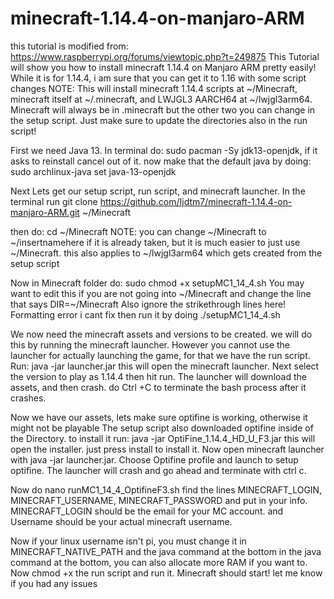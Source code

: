 # minecraft-1.14.4-on-manjaro-ARM
this tutorial is modified from: https://www.raspberrypi.org/forums/viewtopic.php?t=249875
This Tutorial will show you how to install minecraft 1.14.4 on Manjaro ARM pretty easily!
While it is for 1.14.4, i am sure that you can get it to 1.16 with some script changes
NOTE: This will install minecraft 1.14.4 scripts at ~/Minecraft, minecraft itself at ~/.minecraft, and LWJGL3 AARCH64 at ~/lwjgl3arm64. Minecraft will always be in .minecraft but the other two you can change in the setup script. Just make sure to update the directories also in the run script!


First we need Java 13.
In terminal do: 
sudo pacman -Sy jdk13-openjdk, if it asks to reinstall cancel out of it.
now make that the default java by doing: sudo archlinux-java set java-13-openjdk


Next Lets get our setup script, run script, and minecraft launcher.
In the terminal run
git clone https://github.com/Ijdtm7/minecraft-1.14.4-on-manjaro-ARM.git ~/Minecraft

then do: cd ~/Minecraft
NOTE: you can change ~/Minecraft to ~/insertnamehere if it is already taken, but it is much easier to just use ~/Minecraft. this also applies to ~/lwjgl3arm64 which gets created from the setup script

Now in Minecraft folder do: sudo chmod +x setupMC1_14_4.sh
You may want to edit this if you are not going into ~/Minecraft and change the line that says DIR=~/Minecraft Also ignore the strikethrough lines here! Formatting error i cant fix
then run it by doing ./setupMC1_14_4.sh

We now need the minecraft assets and versions to be created. we will do this by running the minecraft launcher. However you cannot use the launcher for actually launching the game, for that we have the run script.
Run: java -jar launcher.jar
this will open the minecraft launcher. Next select the version to play as 1.14.4 then hit run. The launcher will download the assets, and then crash. do Ctrl +C to terminate the bash process after it crashes.

Now we have our assets, lets make sure optifine is working, otherwise it might not be playable
The setup script also downloaded optifine inside of the Directory. to install it run: java -jar OptiFine_1.14.4_HD_U_F3.jar
this will open the installer. just press install to install it.
Now open minecraft launcher with java -jar launcher.jar. Choose Optifine profile and launch to setup optifine. The launcher will crash and go ahead and terminate with ctrl c. 

Now do nano runMC1_14_4_OptifineF3.sh
find the lines MINECRAFT_LOGIN, MINECRAFT_USERNAME, MINECRAFT_PASSWORD and put in your info. MINECRAFT_LOGIN should be the email for your MC account. and Username should be your actual minecraft username.

Now if your linux username isn't pi, you must change it in MINECRAFT_NATIVE_PATH and the java command at the bottom
in the java command at the bottom, you can also allocate more RAM if you want to.
Now chmod +x the run script
and run it. Minecraft should start! let me know if you had any issues
